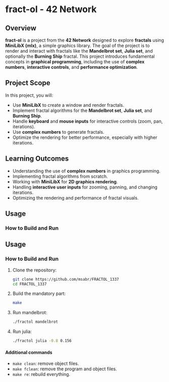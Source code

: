 # **fract-ol - 42 Network**

## **Overview**  
**fract-ol** is a project from the **42 Network** designed to explore **fractals** using **MiniLibX (mlx)**, a simple graphics library. The goal of the project is to render and interact with fractals like the **Mandelbrot set**, **Julia set**, and optionally the **Burning Ship** fractal. This project introduces fundamental concepts in **graphical programming**, including the use of **complex numbers**, **interactive controls**, and **performance optimization**.

## **Project Scope**  
In this project, you will:

- Use **MiniLibX** to create a window and render fractals.
- Implement fractal algorithms for the **Mandelbrot set**, **Julia set**, and **Burning Ship**.
- Handle **keyboard** and **mouse inputs** for interactive controls (zoom, pan, iterations).
- Use **complex numbers** to generate fractals.
- Optimize the rendering for better performance, especially with higher iterations.

## **Learning Outcomes**  
- Understanding the use of **complex numbers** in graphics programming.
- Implementing fractal algorithms from scratch.
- Working with **MiniLibX** for **2D graphics rendering**.
- Handling **interactive user inputs** for zooming, panning, and changing iterations.
- Optimizing the rendering and performance of fractal visuals.

## **Usage**  
### How to Build and Run

## **Usage**  
### How to Build and Run

1. Clone the repository:

   ```bash
   git clone https://github.com/msabr/FRACTOL_1337
   cd FRACTOL_1337

2. Build the mandatory part:

   ```bash
   make

3. Run mandelbrot:

   ```bash
   ./fractol mandelbrot

3. Run julia:

   ```bash
   ./fractol julia -0.8 0.156

#### Additional commands

- `make clean`: remove object files.
- `make fclean`: remove the program and object files.
- `make re`: rebuild everything.
